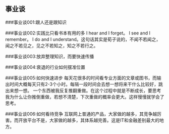 ## 事业谈

###事业谈001:跟人还是跟知识

###事业谈002:实践比只看书本有用的多
I hear and I forget。 I see and I remember。 I do and I understand。这句话其实是荀子说的，不闻不若闻之，闻之不若见之，见之不若知之，知之不若行之。

###事业谈003:放弃整理知识，而要快速传播


###事业谈004:衰退的行业如何摆准位置

###事业谈005:如何快速进步
每天花很多的时间看专业方面的文章或图书，而输出时间大概每天只有2-3个小时。每隔一段时间会去想一想将来干什么比较好，跳出来想一想。
一个东西被我反复推翻重做。在这个过程中就是不断成长，要思考我为什么让你推倒重做，若想不清楚，下次重做的概率会更大。这样慢慢就学会了思考。

###事业谈006:如何看待竞争
互联网上普通的产品，大家做的越多，其竞争越厉害。而开放平台不是，大家做的越多，其体系越完善。这是IT和金融差别最大的地方。
